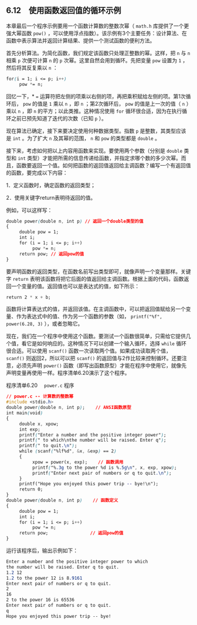 ## 6.12　使用函数返回值的循环示例

本章最后一个程序示例要用一个函数计算数的整数次幂（ `math.h` 库提供了一个更强大幂函数 `pow()` ，可以使用浮点指数）。该示例有3个主要任务：设计算法、在函数中表示算法并返回计算结果、提供一个测试函数的便利方法。

首先分析算法。为简化函数，我们规定该函数只处理正整数的幂。这样，把 `n` 与 `n` 相乘 `p` 次便可计算 `n` 的 `p` 次幂。这里自然会用到循环。先把变量 `pow` 设置为 `1` ，然后将其反复乘以 `n` ：

```css
for(i = 1; i <= p; i++)
     pow *= n;
```

回忆一下，* `=` 运算符把左侧的项乘以右侧的项，再把乘积赋给左侧的项。第1次循环后， `pow` 的值是 `1` 乘以 `n` ，即 `n` ；第2次循环后， `pow` 的值是上一次的值（ `n` ）乘以 `n` ，即 `n` 的平方；以此类推。这种情况使用 `for` 循环很合适，因为在执行循环之前已预先知道了迭代的次数（已知 `p` ）。

现在算法已确定，接下来要决定使用何种数据类型。指数 `p` 是整数，其类型应该是 `int` 。为了扩大 `n` 及其幂的范围， `n` 和 `pow` 的类型都是 `double` 。

接下来，考虑如何把以上内容用函数来实现。要使用两个参数（分别是 `double` 类型和 `int` 类型）才能把所需的信息传递给函数，并指定求哪个数的多少次幂。而且，函数要返回一个值。如何把函数的返回值返回给主调函数？编写一个有返回值的函数，要完成以下内容：

1．定义函数时，确定函数的返回类型；

2．使用关键字return表明待返回的值。

例如，可以这样写：

```css
double power(double n, int p) // 返回一个double类型的值
{
     double pow = 1;
     int i;
     for (i = 1; i <= p; i++)
          pow *= n;
     return pow; // 返回pow的值
}
```

要声明函数的返回类型，在函数名前写出类型即可，就像声明一个变量那样。关键字 `return` 表明该函数将把它后面的值返回给主调函数。根据上面的代码，函数返回一个变量的值。返回值也可以是表达式的值，如下所示：

```css
return 2 * x + b;
```

函数将计算表达式的值，并返回该值。在主调函数中，可以把返回值赋给另一个变量、作为表达式中的值、作为另一个函数的参数（如， `printf("%f", power(6.28, 3)` ），或者忽略它。

现在，我们在一个程序中使用这个函数。要测试一个函数很简单，只需给它提供几个值，看它是如何响应的。这种情况下可以创建一个输入循环，选择 `while` 循环很合适。可以使用 `scanf()` 函数一次读取两个值。如果成功读取两个值， `scanf()` 则返回2，所以可以把 `scanf()` 的返回值与2作比较来控制循环。还要注意，必须先声明 `power()` 函数（即写出函数原型）才能在程序中使用它，就像先声明变量再使用一样。程序清单6.20演示了这个程序。

程序清单6.20　 `power.c` 程序

```css
// power.c -- 计算数的整数幂
#include <stdio.h>
double power(double n, int p);    // ANSI函数原型
int main(void)
{
     double x, xpow;
     int exp;
     printf("Enter a number and the positive integer power");
     printf(" to which\nthe number will be raised. Enter q");
     printf(" to quit.\n");
     while (scanf("%lf%d", &x, &exp) == 2)
     {
          xpow = power(x, exp);    // 函数调用
          printf("%.3g to the power %d is %.5g\n", x, exp, xpow);
          printf("Enter next pair of numbers or q to quit.\n");
     }
     printf("Hope you enjoyed this power trip -- bye!\n");
     return 0;
}
double power(double n, int p)    // 函数定义
{
     double pow = 1;
     int i;
     for (i = 1; i <= p; i++)
          pow *= n;
     return pow;                // 返回pow的值
}
```

运行该程序后，输出示例如下：

```css
Enter a number and the positive integer power to which
the number will be raised. Enter q to quit.
1.2 12
1.2 to the power 12 is 8.9161
Enter next pair of numbers or q to quit.
2
16
2 to the power 16 is 65536
Enter next pair of numbers or q to quit.
q
Hope you enjoyed this power trip -- bye!

```

